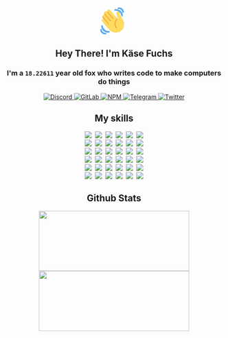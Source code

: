 <div><p align=center><img src=./resources/images/wave.gif width=64px height=64px></p><h2 align=center>Hey There! I'm Käse Fuchs</h2><h3 align=center>I'm a <code>18.22611</code> year old fox who writes code to make computers do things</h3><p align=center><a href=https://discord.com/users/507526681125322772><img alt=Discord src="https://img.shields.io/badge/Discord-5865F2?logo=discord&logoColor=white&style=flat-square#b5c75b70e094bca966e7f2b0d4095570"> </a><a href=https://gitlab.com/kasefuchs><img alt=GitLab src="https://img.shields.io/badge/GitLab-330F63?logo=gitlab&logoColor=white&style=flat-square#b5c75b70e094bca966e7f2b0d4095570"> </a><a href=https://npmjs.com/~kasefuchs><img alt=NPM src="https://img.shields.io/badge/NPM-CB3837?logo=npm&logoColor=white&style=flat-square#b5c75b70e094bca966e7f2b0d4095570"> </a><a href=https://t.me/kasefuchs><img alt=Telegram src="https://img.shields.io/badge/Telegram-2CA5E0?logo=telegram&logoColor=white&style=flat-square#b5c75b70e094bca966e7f2b0d4095570"> </a><a href=https://twitter.com/kasefuchs><img alt=Twitter src="https://img.shields.io/badge/Twitter-1DA1F2?logo=twitter&logoColor=white&style=flat-square#b5c75b70e094bca966e7f2b0d4095570"></a></p><h2 align=center>My skills</h2><p align=center><a href=https://aws.amazon.com/ ><picture><source srcset="https://skillicons.dev/icons?i=aws&theme=dark#b5c75b70e094bca966e7f2b0d4095570" media="(prefers-color-scheme: dark)"><source srcset="https://skillicons.dev/icons?i=aws&theme=light#b5c75b70e094bca966e7f2b0d4095570" media="(prefers-color-scheme: light), (prefers-color-scheme: no-preference)"><img src="https://skillicons.dev/icons?i=aws&theme=light#b5c75b70e094bca966e7f2b0d4095570"></picture></a>&nbsp;&nbsp;<a href=https://en.wikipedia.org/wiki/Bash_(Unix_shell)><picture><source srcset="https://skillicons.dev/icons?i=bash&theme=dark#b5c75b70e094bca966e7f2b0d4095570" media="(prefers-color-scheme: dark)"><source srcset="https://skillicons.dev/icons?i=bash&theme=light#b5c75b70e094bca966e7f2b0d4095570" media="(prefers-color-scheme: light), (prefers-color-scheme: no-preference)"><img src="https://skillicons.dev/icons?i=bash&theme=light#b5c75b70e094bca966e7f2b0d4095570"></picture></a>&nbsp;&nbsp;<a href=https://discord.com/developers/docs><picture><source srcset="https://skillicons.dev/icons?i=bots&theme=dark#b5c75b70e094bca966e7f2b0d4095570" media="(prefers-color-scheme: dark)"><source srcset="https://skillicons.dev/icons?i=bots&theme=light#b5c75b70e094bca966e7f2b0d4095570" media="(prefers-color-scheme: light), (prefers-color-scheme: no-preference)"><img src="https://skillicons.dev/icons?i=bots&theme=light#b5c75b70e094bca966e7f2b0d4095570"></picture></a>&nbsp;&nbsp;<a href=https://www.cloudflare.com/ ><picture><source srcset="https://skillicons.dev/icons?i=cloudflare&theme=dark#b5c75b70e094bca966e7f2b0d4095570" media="(prefers-color-scheme: dark)"><source srcset="https://skillicons.dev/icons?i=cloudflare&theme=light#b5c75b70e094bca966e7f2b0d4095570" media="(prefers-color-scheme: light), (prefers-color-scheme: no-preference)"><img src="https://skillicons.dev/icons?i=cloudflare&theme=light#b5c75b70e094bca966e7f2b0d4095570"></picture></a>&nbsp;&nbsp;<a href=https://en.wikipedia.org/wiki/CSS><picture><source srcset="https://skillicons.dev/icons?i=css&theme=dark#b5c75b70e094bca966e7f2b0d4095570" media="(prefers-color-scheme: dark)"><source srcset="https://skillicons.dev/icons?i=css&theme=light#b5c75b70e094bca966e7f2b0d4095570" media="(prefers-color-scheme: light), (prefers-color-scheme: no-preference)"><img src="https://skillicons.dev/icons?i=css&theme=light#b5c75b70e094bca966e7f2b0d4095570"></picture></a>&nbsp;&nbsp;<a href=https://www.docker.com/ ><picture><source srcset="https://skillicons.dev/icons?i=docker&theme=dark#b5c75b70e094bca966e7f2b0d4095570" media="(prefers-color-scheme: dark)"><source srcset="https://skillicons.dev/icons?i=docker&theme=light#b5c75b70e094bca966e7f2b0d4095570" media="(prefers-color-scheme: light), (prefers-color-scheme: no-preference)"><img src="https://skillicons.dev/icons?i=docker&theme=light#b5c75b70e094bca966e7f2b0d4095570"></picture></a><br><a href=https://www.electronjs.org/ ><picture><source srcset="https://skillicons.dev/icons?i=electron&theme=dark#b5c75b70e094bca966e7f2b0d4095570" media="(prefers-color-scheme: dark)"><source srcset="https://skillicons.dev/icons?i=electron&theme=light#b5c75b70e094bca966e7f2b0d4095570" media="(prefers-color-scheme: light), (prefers-color-scheme: no-preference)"><img src="https://skillicons.dev/icons?i=electron&theme=light#b5c75b70e094bca966e7f2b0d4095570"></picture></a>&nbsp;&nbsp;<a href=https://expressjs.com/ ><picture><source srcset="https://skillicons.dev/icons?i=express&theme=dark#b5c75b70e094bca966e7f2b0d4095570" media="(prefers-color-scheme: dark)"><source srcset="https://skillicons.dev/icons?i=express&theme=light#b5c75b70e094bca966e7f2b0d4095570" media="(prefers-color-scheme: light), (prefers-color-scheme: no-preference)"><img src="https://skillicons.dev/icons?i=express&theme=light#b5c75b70e094bca966e7f2b0d4095570"></picture></a>&nbsp;&nbsp;<a href=https://www.figma.com/ ><picture><source srcset="https://skillicons.dev/icons?i=figma&theme=dark#b5c75b70e094bca966e7f2b0d4095570" media="(prefers-color-scheme: dark)"><source srcset="https://skillicons.dev/icons?i=figma&theme=light#b5c75b70e094bca966e7f2b0d4095570" media="(prefers-color-scheme: light), (prefers-color-scheme: no-preference)"><img src="https://skillicons.dev/icons?i=figma&theme=light#b5c75b70e094bca966e7f2b0d4095570"></picture></a>&nbsp;&nbsp;<a href=https://firebase.google.com/ ><picture><source srcset="https://skillicons.dev/icons?i=firebase&theme=dark#b5c75b70e094bca966e7f2b0d4095570" media="(prefers-color-scheme: dark)"><source srcset="https://skillicons.dev/icons?i=firebase&theme=light#b5c75b70e094bca966e7f2b0d4095570" media="(prefers-color-scheme: light), (prefers-color-scheme: no-preference)"><img src="https://skillicons.dev/icons?i=firebase&theme=light#b5c75b70e094bca966e7f2b0d4095570"></picture></a>&nbsp;&nbsp;<a href=https://flask.palletsprojects.com/ ><picture><source srcset="https://skillicons.dev/icons?i=flask&theme=dark#b5c75b70e094bca966e7f2b0d4095570" media="(prefers-color-scheme: dark)"><source srcset="https://skillicons.dev/icons?i=flask&theme=light#b5c75b70e094bca966e7f2b0d4095570" media="(prefers-color-scheme: light), (prefers-color-scheme: no-preference)"><img src="https://skillicons.dev/icons?i=flask&theme=light#b5c75b70e094bca966e7f2b0d4095570"></picture></a>&nbsp;&nbsp;<a href=https://cloud.google.com/ ><picture><source srcset="https://skillicons.dev/icons?i=gcp&theme=dark#b5c75b70e094bca966e7f2b0d4095570" media="(prefers-color-scheme: dark)"><source srcset="https://skillicons.dev/icons?i=gcp&theme=light#b5c75b70e094bca966e7f2b0d4095570" media="(prefers-color-scheme: light), (prefers-color-scheme: no-preference)"><img src="https://skillicons.dev/icons?i=gcp&theme=light#b5c75b70e094bca966e7f2b0d4095570"></picture></a><br><a href=https://git-scm.com/ ><picture><source srcset="https://skillicons.dev/icons?i=git&theme=dark#b5c75b70e094bca966e7f2b0d4095570" media="(prefers-color-scheme: dark)"><source srcset="https://skillicons.dev/icons?i=git&theme=light#b5c75b70e094bca966e7f2b0d4095570" media="(prefers-color-scheme: light), (prefers-color-scheme: no-preference)"><img src="https://skillicons.dev/icons?i=git&theme=light#b5c75b70e094bca966e7f2b0d4095570"></picture></a>&nbsp;&nbsp;<a href=https://github.com/ ><picture><source srcset="https://skillicons.dev/icons?i=github&theme=dark#b5c75b70e094bca966e7f2b0d4095570" media="(prefers-color-scheme: dark)"><source srcset="https://skillicons.dev/icons?i=github&theme=light#b5c75b70e094bca966e7f2b0d4095570" media="(prefers-color-scheme: light), (prefers-color-scheme: no-preference)"><img src="https://skillicons.dev/icons?i=github&theme=light#b5c75b70e094bca966e7f2b0d4095570"></picture></a>&nbsp;&nbsp;<a href=https://gitlab.com/ ><picture><source srcset="https://skillicons.dev/icons?i=gitlab&theme=dark#b5c75b70e094bca966e7f2b0d4095570" media="(prefers-color-scheme: dark)"><source srcset="https://skillicons.dev/icons?i=gitlab&theme=light#b5c75b70e094bca966e7f2b0d4095570" media="(prefers-color-scheme: light), (prefers-color-scheme: no-preference)"><img src="https://skillicons.dev/icons?i=gitlab&theme=light#b5c75b70e094bca966e7f2b0d4095570"></picture></a>&nbsp;&nbsp;<a href=https://www.heroku.com/ ><picture><source srcset="https://skillicons.dev/icons?i=heroku&theme=dark#b5c75b70e094bca966e7f2b0d4095570" media="(prefers-color-scheme: dark)"><source srcset="https://skillicons.dev/icons?i=heroku&theme=light#b5c75b70e094bca966e7f2b0d4095570" media="(prefers-color-scheme: light), (prefers-color-scheme: no-preference)"><img src="https://skillicons.dev/icons?i=heroku&theme=light#b5c75b70e094bca966e7f2b0d4095570"></picture></a>&nbsp;&nbsp;<a href=https://en.wikipedia.org/wiki/HTML><picture><source srcset="https://skillicons.dev/icons?i=html&theme=dark#b5c75b70e094bca966e7f2b0d4095570" media="(prefers-color-scheme: dark)"><source srcset="https://skillicons.dev/icons?i=html&theme=light#b5c75b70e094bca966e7f2b0d4095570" media="(prefers-color-scheme: light), (prefers-color-scheme: no-preference)"><img src="https://skillicons.dev/icons?i=html&theme=light#b5c75b70e094bca966e7f2b0d4095570"></picture></a>&nbsp;&nbsp;<a href=https://en.wikipedia.org/wiki/JavaScript><picture><source srcset="https://skillicons.dev/icons?i=js&theme=dark#b5c75b70e094bca966e7f2b0d4095570" media="(prefers-color-scheme: dark)"><source srcset="https://skillicons.dev/icons?i=js&theme=light#b5c75b70e094bca966e7f2b0d4095570" media="(prefers-color-scheme: light), (prefers-color-scheme: no-preference)"><img src="https://skillicons.dev/icons?i=js&theme=light#b5c75b70e094bca966e7f2b0d4095570"></picture></a><br><a href=https://en.wikipedia.org/wiki/Linux><picture><source srcset="https://skillicons.dev/icons?i=linux&theme=dark#b5c75b70e094bca966e7f2b0d4095570" media="(prefers-color-scheme: dark)"><source srcset="https://skillicons.dev/icons?i=linux&theme=light#b5c75b70e094bca966e7f2b0d4095570" media="(prefers-color-scheme: light), (prefers-color-scheme: no-preference)"><img src="https://skillicons.dev/icons?i=linux&theme=light#b5c75b70e094bca966e7f2b0d4095570"></picture></a>&nbsp;&nbsp;<a href=https://mui.com/ ><picture><source srcset="https://skillicons.dev/icons?i=materialui&theme=dark#b5c75b70e094bca966e7f2b0d4095570" media="(prefers-color-scheme: dark)"><source srcset="https://skillicons.dev/icons?i=materialui&theme=light#b5c75b70e094bca966e7f2b0d4095570" media="(prefers-color-scheme: light), (prefers-color-scheme: no-preference)"><img src="https://skillicons.dev/icons?i=materialui&theme=light#b5c75b70e094bca966e7f2b0d4095570"></picture></a>&nbsp;&nbsp;<a href=https://en.wikipedia.org/wiki/Markdown><picture><source srcset="https://skillicons.dev/icons?i=md&theme=dark#b5c75b70e094bca966e7f2b0d4095570" media="(prefers-color-scheme: dark)"><source srcset="https://skillicons.dev/icons?i=md&theme=light#b5c75b70e094bca966e7f2b0d4095570" media="(prefers-color-scheme: light), (prefers-color-scheme: no-preference)"><img src="https://skillicons.dev/icons?i=md&theme=light#b5c75b70e094bca966e7f2b0d4095570"></picture></a>&nbsp;&nbsp;<a href=https://www.mongodb.com/ ><picture><source srcset="https://skillicons.dev/icons?i=mongodb&theme=dark#b5c75b70e094bca966e7f2b0d4095570" media="(prefers-color-scheme: dark)"><source srcset="https://skillicons.dev/icons?i=mongodb&theme=light#b5c75b70e094bca966e7f2b0d4095570" media="(prefers-color-scheme: light), (prefers-color-scheme: no-preference)"><img src="https://skillicons.dev/icons?i=mongodb&theme=light#b5c75b70e094bca966e7f2b0d4095570"></picture></a>&nbsp;&nbsp;<a href=https://www.mysql.com/ ><picture><source srcset="https://skillicons.dev/icons?i=mysql&theme=dark#b5c75b70e094bca966e7f2b0d4095570" media="(prefers-color-scheme: dark)"><source srcset="https://skillicons.dev/icons?i=mysql&theme=light#b5c75b70e094bca966e7f2b0d4095570" media="(prefers-color-scheme: light), (prefers-color-scheme: no-preference)"><img src="https://skillicons.dev/icons?i=mysql&theme=light#b5c75b70e094bca966e7f2b0d4095570"></picture></a>&nbsp;&nbsp;<a href=https://nextjs.org/ ><picture><source srcset="https://skillicons.dev/icons?i=nextjs&theme=dark#b5c75b70e094bca966e7f2b0d4095570" media="(prefers-color-scheme: dark)"><source srcset="https://skillicons.dev/icons?i=nextjs&theme=light#b5c75b70e094bca966e7f2b0d4095570" media="(prefers-color-scheme: light), (prefers-color-scheme: no-preference)"><img src="https://skillicons.dev/icons?i=nextjs&theme=light#b5c75b70e094bca966e7f2b0d4095570"></picture></a><br><a href=https://nodejs.org/en/ ><picture><source srcset="https://skillicons.dev/icons?i=nodejs&theme=dark#b5c75b70e094bca966e7f2b0d4095570" media="(prefers-color-scheme: dark)"><source srcset="https://skillicons.dev/icons?i=nodejs&theme=light#b5c75b70e094bca966e7f2b0d4095570" media="(prefers-color-scheme: light), (prefers-color-scheme: no-preference)"><img src="https://skillicons.dev/icons?i=nodejs&theme=light#b5c75b70e094bca966e7f2b0d4095570"></picture></a>&nbsp;&nbsp;<a href=https://www.postgresql.org/ ><picture><source srcset="https://skillicons.dev/icons?i=postgres&theme=dark#b5c75b70e094bca966e7f2b0d4095570" media="(prefers-color-scheme: dark)"><source srcset="https://skillicons.dev/icons?i=postgres&theme=light#b5c75b70e094bca966e7f2b0d4095570" media="(prefers-color-scheme: light), (prefers-color-scheme: no-preference)"><img src="https://skillicons.dev/icons?i=postgres&theme=light#b5c75b70e094bca966e7f2b0d4095570"></picture></a>&nbsp;&nbsp;<a href=https://learn.microsoft.com/en-us/powershell/ ><picture><source srcset="https://skillicons.dev/icons?i=powershell&theme=dark#b5c75b70e094bca966e7f2b0d4095570" media="(prefers-color-scheme: dark)"><source srcset="https://skillicons.dev/icons?i=powershell&theme=light#b5c75b70e094bca966e7f2b0d4095570" media="(prefers-color-scheme: light), (prefers-color-scheme: no-preference)"><img src="https://skillicons.dev/icons?i=powershell&theme=light#b5c75b70e094bca966e7f2b0d4095570"></picture></a>&nbsp;&nbsp;<a href=https://www.python.org/ ><picture><source srcset="https://skillicons.dev/icons?i=py&theme=dark#b5c75b70e094bca966e7f2b0d4095570" media="(prefers-color-scheme: dark)"><source srcset="https://skillicons.dev/icons?i=py&theme=light#b5c75b70e094bca966e7f2b0d4095570" media="(prefers-color-scheme: light), (prefers-color-scheme: no-preference)"><img src="https://skillicons.dev/icons?i=py&theme=light#b5c75b70e094bca966e7f2b0d4095570"></picture></a>&nbsp;&nbsp;<a href=https://www.raspberrypi.org/ ><picture><source srcset="https://skillicons.dev/icons?i=raspberrypi&theme=dark#b5c75b70e094bca966e7f2b0d4095570" media="(prefers-color-scheme: dark)"><source srcset="https://skillicons.dev/icons?i=raspberrypi&theme=light#b5c75b70e094bca966e7f2b0d4095570" media="(prefers-color-scheme: light), (prefers-color-scheme: no-preference)"><img src="https://skillicons.dev/icons?i=raspberrypi&theme=light#b5c75b70e094bca966e7f2b0d4095570"></picture></a>&nbsp;&nbsp;<a href=https://reactjs.org/ ><picture><source srcset="https://skillicons.dev/icons?i=react&theme=dark#b5c75b70e094bca966e7f2b0d4095570" media="(prefers-color-scheme: dark)"><source srcset="https://skillicons.dev/icons?i=react&theme=light#b5c75b70e094bca966e7f2b0d4095570" media="(prefers-color-scheme: light), (prefers-color-scheme: no-preference)"><img src="https://skillicons.dev/icons?i=react&theme=light#b5c75b70e094bca966e7f2b0d4095570"></picture></a><br><a href=https://redux.js.org/ ><picture><source srcset="https://skillicons.dev/icons?i=redux&theme=dark#b5c75b70e094bca966e7f2b0d4095570" media="(prefers-color-scheme: dark)"><source srcset="https://skillicons.dev/icons?i=redux&theme=light#b5c75b70e094bca966e7f2b0d4095570" media="(prefers-color-scheme: light), (prefers-color-scheme: no-preference)"><img src="https://skillicons.dev/icons?i=redux&theme=light#b5c75b70e094bca966e7f2b0d4095570"></picture></a>&nbsp;&nbsp;<a href=https://en.wikipedia.org/wiki/Regular_expression><picture><source srcset="https://skillicons.dev/icons?i=regex&theme=dark#b5c75b70e094bca966e7f2b0d4095570" media="(prefers-color-scheme: dark)"><source srcset="https://skillicons.dev/icons?i=regex&theme=light#b5c75b70e094bca966e7f2b0d4095570" media="(prefers-color-scheme: light), (prefers-color-scheme: no-preference)"><img src="https://skillicons.dev/icons?i=regex&theme=light#b5c75b70e094bca966e7f2b0d4095570"></picture></a>&nbsp;&nbsp;<a href=https://en.wikipedia.org/wiki/Sass_(stylesheet_language)><picture><source srcset="https://skillicons.dev/icons?i=sass&theme=dark#b5c75b70e094bca966e7f2b0d4095570" media="(prefers-color-scheme: dark)"><source srcset="https://skillicons.dev/icons?i=sass&theme=light#b5c75b70e094bca966e7f2b0d4095570" media="(prefers-color-scheme: light), (prefers-color-scheme: no-preference)"><img src="https://skillicons.dev/icons?i=sass&theme=light#b5c75b70e094bca966e7f2b0d4095570"></picture></a>&nbsp;&nbsp;<a href=https://www.typescriptlang.org/ ><picture><source srcset="https://skillicons.dev/icons?i=ts&theme=dark#b5c75b70e094bca966e7f2b0d4095570" media="(prefers-color-scheme: dark)"><source srcset="https://skillicons.dev/icons?i=ts&theme=light#b5c75b70e094bca966e7f2b0d4095570" media="(prefers-color-scheme: light), (prefers-color-scheme: no-preference)"><img src="https://skillicons.dev/icons?i=ts&theme=light#b5c75b70e094bca966e7f2b0d4095570"></picture></a>&nbsp;&nbsp;<a href=https://unity.com/ ><picture><source srcset="https://skillicons.dev/icons?i=unity&theme=dark#b5c75b70e094bca966e7f2b0d4095570" media="(prefers-color-scheme: dark)"><source srcset="https://skillicons.dev/icons?i=unity&theme=light#b5c75b70e094bca966e7f2b0d4095570" media="(prefers-color-scheme: light), (prefers-color-scheme: no-preference)"><img src="https://skillicons.dev/icons?i=unity&theme=light#b5c75b70e094bca966e7f2b0d4095570"></picture></a>&nbsp;&nbsp;<a href=https://workers.cloudflare.com/ ><picture><source srcset="https://skillicons.dev/icons?i=workers&theme=dark#b5c75b70e094bca966e7f2b0d4095570" media="(prefers-color-scheme: dark)"><source srcset="https://skillicons.dev/icons?i=workers&theme=light#b5c75b70e094bca966e7f2b0d4095570" media="(prefers-color-scheme: light), (prefers-color-scheme: no-preference)"><img src="https://skillicons.dev/icons?i=workers&theme=light#b5c75b70e094bca966e7f2b0d4095570"></picture></a><br></p><h2 align=center>Github Stats</h2><p align=center><picture><source srcset="https://github-readme-stats-kasefuchs.vercel.app/api/?count_private=true&hide_border=true&hide_rank=true&line_height=20&hide_title=true&username=Kasefuchs&theme=dark#b5c75b70e094bca966e7f2b0d4095570" media="(prefers-color-scheme: dark)"><source srcset="https://github-readme-stats-kasefuchs.vercel.app/api/?count_private=true&hide_border=true&hide_rank=true&line_height=20&hide_title=true&username=Kasefuchs&theme=light#b5c75b70e094bca966e7f2b0d4095570" media="(prefers-color-scheme: light), (prefers-color-scheme: no-preference)"><img align=middle width=350 height=140 src="https://github-readme-stats-kasefuchs.vercel.app/api/?count_private=true&hide_border=true&hide_rank=true&line_height=20&hide_title=true&username=Kasefuchs&theme=light#b5c75b70e094bca966e7f2b0d4095570"></picture><picture><source srcset="https://github-readme-stats-kasefuchs.vercel.app/api/top-langs/?count_private=true&hide_border=true&layout=compact&username=Kasefuchs&theme=dark#b5c75b70e094bca966e7f2b0d4095570" media="(prefers-color-scheme: dark)"><source srcset="https://github-readme-stats-kasefuchs.vercel.app/api/top-langs/?count_private=true&hide_border=true&layout=compact&username=Kasefuchs&theme=light#b5c75b70e094bca966e7f2b0d4095570" media="(prefers-color-scheme: light), (prefers-color-scheme: no-preference)"><img align=middle width=350 height=140 src="https://github-readme-stats-kasefuchs.vercel.app/api/top-langs/?count_private=true&hide_border=true&layout=compact&username=Kasefuchs&theme=light#b5c75b70e094bca966e7f2b0d4095570"></picture></p><img src="https://hit.yhype.me/github/profile?user_id=64592097#b5c75b70e094bca966e7f2b0d4095570" alt=""></div>